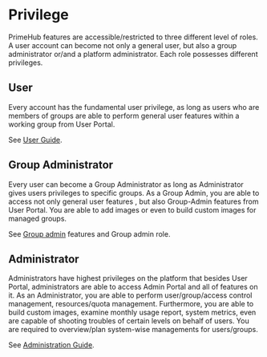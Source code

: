# Privilege

PrimeHub features are accessible/restricted to three different level of roles. A user account can become not only a general user, but also a group administrator or/and a platform administrator. Each role possesses different privileges.

## User

Every account has the fundamental user privilege, as long as users who are members of groups are able to perform general user features within a working group from User Portal.

See [User Guide](../../guides/user-portal/).

## Group Administrator

Every user can become a Group Administrator as long as Administrator gives users privileges to specific groups. As a Group Admin, you are able to access not only general user features , but also Group-Admin features from User Portal. You are able to add images or even to build custom images for managed groups.

See [Group admin](broken-reference) features and Group admin role.

## Administrator

Administrators have highest privileges on the platform that besides User Portal, administrators are able to access Admin Portal and all of features on it. As an Administrator, you are able to perform user/group/access control management, resources/quota management. Furthermore, you are able to build custom images, examine monthly usage report, system metrics, even are capable of shooting troubles of certain levels on behalf of users. You are required to overview/plan system-wise managements for users/groups.

See [Administration Guide](broken-reference).

